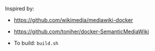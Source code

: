 Inspired by:

 * https://github.com/wikimedia/mediawiki-docker
 * https://github.com/toniher/docker-SemanticMediaWiki

 * To build: `build.sh`